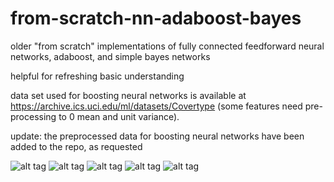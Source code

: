 # from-scratch-nn-adaboost-bayes
older "from scratch" implementations of fully connected feedforward neural networks, adaboost, and simple bayes networks 

helpful for refreshing basic understanding

data set used for boosting neural networks is available at https://archive.ics.uci.edu/ml/datasets/Covertype (some features need pre-processing to 0 mean and unit variance).

update: the preprocessed data for boosting neural networks have been added to the repo, as requested

![alt tag](https://cloud.githubusercontent.com/assets/25671774/25321873/d54ef762-2866-11e7-8546-58ec7f5a32a7.png)
![alt tag](https://cloud.githubusercontent.com/assets/25671774/25321879/db03294e-2866-11e7-9bc0-16520f4534f0.png)
![alt tag](https://cloud.githubusercontent.com/assets/25671774/25321880/dc75de8e-2866-11e7-9a8d-fc2d9cde1f83.png)
![alt tag](https://cloud.githubusercontent.com/assets/25671774/25321890/e957917e-2866-11e7-9fd8-8c2ea667c5a0.jpg)
![alt tag](https://cloud.githubusercontent.com/assets/25671774/25322126/ec531040-2868-11e7-8bae-448df2c87972.png)
